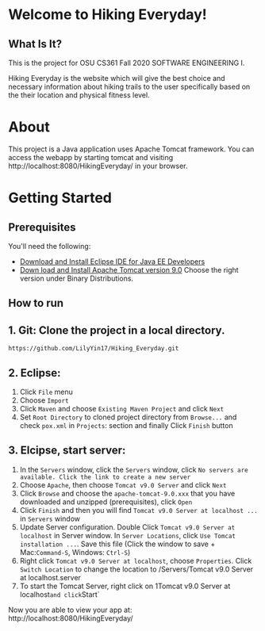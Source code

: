# Welcome to Hiking Everyday!

## What Is It?
This is the project for OSU CS361 Fall 2020 SOFTWARE ENGINEERING I.

Hiking Everyday is the website which will give the best choice and necessary information about hiking trails to the user specifically based on the their location and physical fitness level. 

# About

This project is a Java application uses Apache Tomcat framework. You can access the webapp by starting tomcat and visiting http://localhost:8080/HikingEveryday/ in your browser.

# Getting Started
## Prerequisites

You'll need the following:
* [Download and Install Eclipse IDE for Java EE Developers](https://www.eclipse.org/downloads/)
* [Down load and Install Apache Tomcat version 9.0](http://tomcat.apache.org/download-90.cgi) Choose the right version under Binary Distributions.

## How to run 
## 1. Git: Clone the project in a local directory.

```
https://github.com/LilyYin17/Hiking_Everyday.git
```

## 2. Eclipse:
1. Click `File` menu
2. Choose `Import`
3. Click `Maven` and choose `Existing Maven Project` and click `Next`
4. Set `Root Directory` to cloned project directory from `Browse...` and check `pox.xml` in `Projects`: section and finally Click `Finish` button 

## 3. Elcipse, start server:
1. In the `Servers` window, click the `Servers` window, click `No servers are available. Click the link to create a new server`
2. Choose `Apache`, then choose `Tomcat v9.0 Server` and click `Next`
3. Click `Browse` and choose the `apache-tomcat-9.0.xxx` that you have downloaded and unzipped (prerequisites), click `Open`
4. Click `Finish` and then you will find `Tomcat v9.0 Server at localhost ...` in `Servers` window
5. Update Server configuration. Double Click `Tomcat v9.0 Server at localhost` in Server window. In `Server Locations`, click `Use Tomcat installation ...`. Save this file (Click the window to save + Mac:`Command-S`, Windows: `Ctrl-S`)
6. Right click `Tomcat v9.0 Server at localhost`, choose `Properties`. Click `Switch Location` to change the location to /Servers/Tomcat v9.0 Server at localhost.server
7. To start the Tomcat Server, right click on 1Tomcat v9.0 Server at localhost` and click `Start`


Now you are able to view your app at: http://localhost:8080/HikingEveryday/
